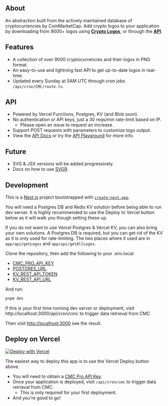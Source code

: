 ## About

An abstraction built from the actively maintained database of cryptocurrencies by CoinMarketCap. Add crypto logos to your application by downloading from 9000+ logos using [**Crypto Logos**](https://cryptologos.vercel.app), or through the [**API**](https://github.com/0x-Legend/crypto-logos/blob/c35e0141730f32ac4d9768d7ff56ec8ed58721d5/app/api/README.md).

## Features

- A collection of over 9000 cryptocurrencies and their logos in PNG format.
- An easy-to-use and lightning fast API to get up-to-date logos in real-time.
- Updated every Sunday at 5AM UTC through cron jobs ```/api/cron/CMC/route.ts```.

## API
- Powered by Vercel Functions, Postgres, KV (and Blob soon).
- No authentication or API keys, just a 30 reqs/min rate-limit based on IP. 
  - Please open an issue to request an increase.
- Support POST requests with parameters to customize logo output.
- View the [API Docs](https://github.com/0x-Legend/crypto-logos/blob/c35e0141730f32ac4d9768d7ff56ec8ed58721d5/app/api/README.md) or try the [API Playground](https://cryptologos.vercel.app/api/playground) for more info.

## Future
- SVG & JSX versions will be added progressively.
- Docs on how to use [SVGR](https://react-svgr.com/).

## Development

This is a [Next.js](https://nextjs.org/) project bootstrapped with [`create-next-app`](https://github.com/vercel/next.js/tree/canary/packages/create-next-app).

You will need a Postgres DB and Redis KV solution before being able to run dev server. It is highly recommended to use the Deploy to Vercel button below as it will walk you though setting these up.

If you do not want to use Vercel Postgres & Vercel KV, you can also bring your own solutions. A Postgres DB is required, but you can get rid of the KV as it is only used for rate-limiting. The two places where it used are in `app/api/getLogos` and `app/api/getAllLogos`.

Clone the repository, then add the following to your .env.local:
- [CMC_PRO_API_KEY](https://pro.coinmarketcap.com/)
- [POSTGRES_URL](https://vercel.com/storage/postgres)
- [KV_REST_API_TOKEN](https://vercel.com/storage/kv)
- [KV_REST_API_URL](https://vercel.com/storage/kv)

And run:

```bash
pnpm dev
```

If this is your first time running dev server or deployment, visit http://localhost:3000/api/cron/cmc to trigger data retrieval from CMC

Then visit [http://localhost:3000](http://localhost:3000) see the result.


## Deploy on Vercel
[![Deploy with Vercel](https://vercel.com/button)](https://vercel.com/new/clone?repository-url=https%3A%2F%2Fgithub.com%2Fajayvignesh01%2FCrypto-Logos&env=CMC_PRO_API_KEY&stores=[{"type":"postgres"},{"type":"kv"}])

The easiest way to deploy this app is to use the Vercel Deploy button above.
- You will need to obtain a [CMC Pro API Key](https://pro.coinmarketcap.com/).
- Once your application is deployed, visit `/api/cron/cmc` to trigger data retrieval from CMC.
  - This is only required for your first deployment.
- And you're good to go!
